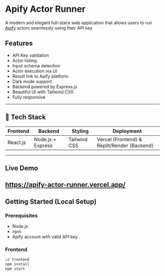 # Apify Actor Runner

A modern and elegant full-stack web application that allows users to run [Apify](https://apify.com/) actors seamlessly using their API key


## Features

- API Key validation
-  Actor listing
- Input schema detection
- Actor execution via UI
-  Result link to Apify platform
-  Dark mode support
-  Backend powered by Express.js
-  Beautiful UI with Tailwind CSS
-  Fully responsive

---

## 🔧 Tech Stack

| Frontend     | Backend      | Styling       | Deployment     |
|--------------|--------------|----------------|----------------|
| React.js     | Node.js + Express | Tailwind CSS | Vercel (Frontend) & Replit/Render (Backend) |

---

## Live Demo

https://apify-actor-runner.vercel.app/
---

##  Getting Started (Local Setup)

### Prerequisites

- Node.js
- npm
- Apify account with valid API key

### Frontend

```bash
cd frontend
npm install
npm start
